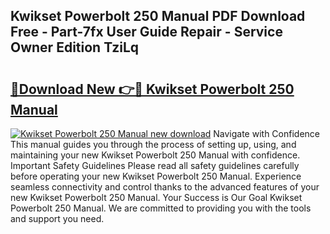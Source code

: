 ## Kwikset Powerbolt 250 Manual PDF Download Free - Part-7fx User Guide Repair - Service Owner Edition TziLq

# <h2><a href="http://bc39097.oget.top/?id=Kwikset+Powerbolt+250+Manual">🔗Download New 👉🔴 Kwikset Powerbolt 250 Manual</a></h2>

[![Kwikset Powerbolt 250 Manual new download](https://i.imgur.com/5g1atiW.png)](http://bc39097.oget.top/?id=Kwikset+Powerbolt+250+Manual)
Navigate with Confidence This manual guides you through the process of setting up, using, and maintaining your new Kwikset Powerbolt 250 Manual with confidence. Important Safety Guidelines Please read all safety guidelines carefully before operating your new Kwikset Powerbolt 250 Manual. Experience seamless connectivity and control thanks to the advanced features of your new Kwikset Powerbolt 250 Manual. Your Success is Our Goal Kwikset Powerbolt 250 Manual. We are committed to providing you with the tools and support you need.
